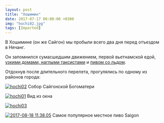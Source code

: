 ```yaml
---
layout: post
title: "Хошимин"
date: 2017-07-17 00:00:00 +0300
img: "hochi02.jpg"
tags: [Imported]
---
```


В Хошимине (он же Сайгон) мы пробыли всего два дня перед отъездом в Нячанг.

Он запомнился сумасшедшим движением, первой вьетнамской едой, [узкими домами, наглыми таксистами](https://t.me/vietnotes/10) и [пивом со льдом](https://t.me/vietnotes/12).

Отдохнув после длительного перелета, прогулялись по одному из районов города:

[![hochi02](/blog/assetshochi02.jpg)](/blog/assetshochi02.jpg) Собор Сайгонской Богоматери

[![hochi01](/blog/assetshochi01.jpg)](/blog/assetshochi01.jpg) Вид из окна

[![hochi03](/blog/assetshochi03.jpg)](/blog/assetshochi03.jpg)

[![2017-08-18 11.38.05](/blog/assets2017-08-18-11.38.05.jpg)](/blog/assets2017-08-18-11.38.05.jpg) Самое популярное местное пиво Saigon